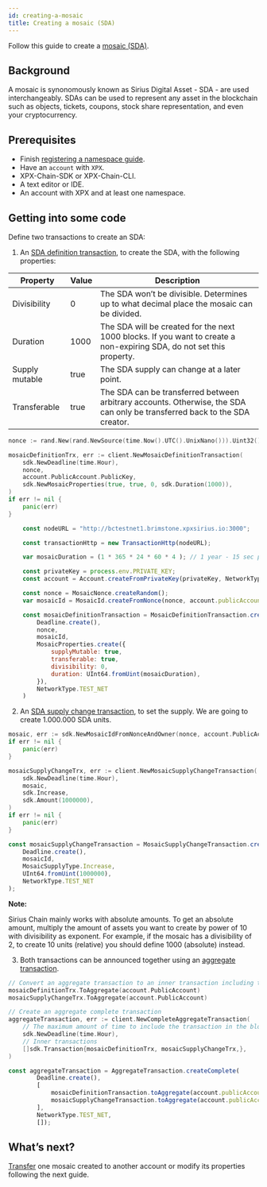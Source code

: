 ```yaml
---
id: creating-a-mosaic
title: Creating a mosaic (SDA)
---
```


Follow this guide to create a [mosaic (SDA)](../../built-in-features/mosaic.md).

## Background

A mosaic is synonomously known as Sirius Digital Asset - SDA - are used interchangeably. SDAs can be used to represent any asset in the blockchain such as objects, tickets, coupons, stock share representation, and even your cryptocurrency.

## Prerequisites

- Finish [registering a namespace guide](../namespace/registering-a-namespace.md).
- Have an `account` with `XPX`.
- XPX-Chain-SDK or XPX-Chain-CLI.
- A text editor or IDE.
- An account with XPX and at least one namespace.

## Getting into some code

Define two transactions to create an SDA:

1. An [SDA definition transaction](../../built-in-features/mosaic.md#mosaicdefinitiontransaction), to create the SDA, with the following properties:

**Property**   |**Value**|**Description**
---------------|---------|---------------
Divisibility   |0        | The SDA won’t be divisible. Determines up to what decimal place the mosaic can be divided.
Duration       |1000     | The SDA will be created for the next 1000 blocks. If you want to create a non-expiring SDA, do not set this property.
Supply mutable |true     | The SDA supply can change at a later point.
Transferable   |true     | The SDA can be transferred between arbitrary accounts. Otherwise, the SDA can only be transferred back to the SDA creator.

<!--DOCUSAURUS_CODE_TABS-->
<!--Golang-->
```go
nonce := rand.New(rand.NewSource(time.Now().UTC().UnixNano())).Uint32()

mosaicDefinitionTrx, err := client.NewMosaicDefinitionTransaction(
    sdk.NewDeadline(time.Hour),
    nonce,
    account.PublicAccount.PublicKey,
    sdk.NewMosaicProperties(true, true, 0, sdk.Duration(1000)),
)
if err != nil {
    panic(err)
}
```

<!--JavaScript-->
```js
    const nodeURL = "http://bctestnet1.brimstone.xpxsirius.io:3000";

    const transactionHttp = new TransactionHttp(nodeURL);

    var mosaicDuration = (1 * 365 * 24 * 60 * 4 ); // 1 year - 15 sec per block 

    const privateKey = process.env.PRIVATE_KEY;
    const account = Account.createFromPrivateKey(privateKey, NetworkType.TEST_NET);

    const nonce = MosaicNonce.createRandom();
    var mosaicId = MosaicId.createFromNonce(nonce, account.publicAccount);

    const mosaicDefinitionTransaction = MosaicDefinitionTransaction.create(
        Deadline.create(),
        nonce,
        mosaicId,
        MosaicProperties.create({
            supplyMutable: true,
            transferable: true,
            divisibility: 0,
            duration: UInt64.fromUint(mosaicDuration),
        }),
        NetworkType.TEST_NET
    )
```

<!--END_DOCUSAURUS_CODE_TABS-->

2. An [SDA supply change transaction](../../built-in-features/mosaic.md#mosaicsupplychangetransaction), to set the supply. We are going to create 1.000.000 SDA units.

<!--DOCUSAURUS_CODE_TABS-->
<!--Golang-->
```go
mosaic, err := sdk.NewMosaicIdFromNonceAndOwner(nonce, account.PublicAccount.PublicKey)
if err != nil {
    panic(err)
}

mosaicSupplyChangeTrx, err := client.NewMosaicSupplyChangeTransaction(
    sdk.NewDeadline(time.Hour),
    mosaic,
    sdk.Increase,
    sdk.Amount(1000000),
)
if err != nil {
    panic(err)
}
```

<!--JavaScript-->
```js
const mosaicSupplyChangeTransaction = MosaicSupplyChangeTransaction.create(
    Deadline.create(),
    mosaicId,
    MosaicSupplyType.Increase,
    UInt64.fromUint(1000000),
    NetworkType.TEST_NET
);
```

<!--END_DOCUSAURUS_CODE_TABS-->
<div class=info>

**Note:**

Sirius Chain mainly works with absolute amounts. To get an absolute amount, multiply the amount of assets you want to create by power of 10 with divisibility as exponent. For example, if the mosaic has a divisibility of 2, to create 10 units (relative) you should define 1000 (absolute) instead.

</div>


3. Both transactions can be announced together using an [aggregate transaction](../../built-in-features/aggregate-transaction.md#examples).

<!--DOCUSAURUS_CODE_TABS-->
<!--Golang-->
```go
// Convert an aggregate transaction to an inner transaction including transaction signer.
mosaicDefinitionTrx.ToAggregate(account.PublicAccount)
mosaicSupplyChangeTrx.ToAggregate(account.PublicAccount)

// Create an aggregate complete transaction
aggregateTransaction, err := client.NewCompleteAggregateTransaction(
    // The maximum amount of time to include the transaction in the blockchain.
    sdk.NewDeadline(time.Hour),
    // Inner transactions
    []sdk.Transaction{mosaicDefinitionTrx, mosaicSupplyChangeTrx,},
)
```

<!--JavaScript-->
```js
const aggregateTransaction = AggregateTransaction.createComplete(
        Deadline.create(),
        [
            mosaicDefinitionTransaction.toAggregate(account.publicAccount),
            mosaicSupplyChangeTransaction.toAggregate(account.publicAccount)
        ],
        NetworkType.TEST_NET,
        []);

```
<!--END_DOCUSAURUS_CODE_TABS-->

## What’s next?

[Transfer](../transaction/sending-a-transfer-transaction.md) one mosaic created to another account or modify its properties following the next guide.

